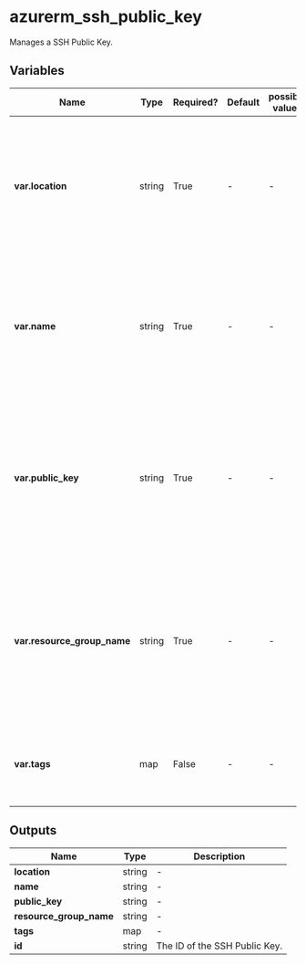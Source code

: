 # azurerm_ssh_public_key

Manages a SSH Public Key.

## Variables

| Name | Type | Required? | Default  | possible values | Description |
| ---- | ---- | --------- | -------- | ----------- | ----------- |
| **var.location** | string | True | -  |  -  | The Azure Region where the SSH Public Key should exist. Changing this forces a new SSH Public Key to be created. | 
| **var.name** | string | True | -  |  -  | The name which should be used for this SSH Public Key. Changing this forces a new SSH Public Key to be created. | 
| **var.public_key** | string | True | -  |  -  | SSH public key used to authenticate to a virtual machine through ssh. the provided public key needs to be at least 2048-bit and in ssh-rsa format. | 
| **var.resource_group_name** | string | True | -  |  -  | The name of the Resource Group where the SSH Public Key should exist. Changing this forces a new SSH Public Key to be created. | 
| **var.tags** | map | False | -  |  -  | A mapping of tags which should be assigned to the SSH Public Key. | 



## Outputs

| Name | Type | Description |
| ---- | ---- | --------- | 
| **location** | string  | - | 
| **name** | string  | - | 
| **public_key** | string  | - | 
| **resource_group_name** | string  | - | 
| **tags** | map  | - | 
| **id** | string  | The ID of the SSH Public Key. | 